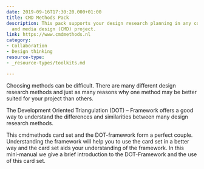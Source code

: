 ```yaml
---
date: 2019-09-16T17:30:20.000+01:00
title: CMD Methods Pack
description: This pack supports your design research planning in any communication
  and media design (CMD) project.
link: https://www.cmdmethods.nl
category:
- Collaboration
- Design thinking
resource-type:
- _resource-types/toolkits.md

---
```

Choosing methods can be difficult. There are many different design research methods and just as many reasons why one method may be better suited for your project than others. 

The Development Oriented Triangulation (DOT) – Framework offers a good way to understand the differences and similarities between many design research methods. 

This cmdmethods card set and the DOT-framework form a perfect couple. Understanding the framework will help you to use the card set in a better way and the card set aids your understanding of the framework. In this mini-manual we give a brief introduction to the DOT-Framework and the use of this card set.